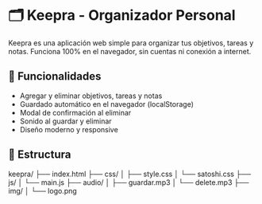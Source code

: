 # 🗂️ Keepra - Organizador Personal

Keepra es una aplicación web simple para organizar tus objetivos, tareas y notas. Funciona 100% en el navegador, sin cuentas ni conexión a internet.

## 🚀 Funcionalidades

- Agregar y eliminar objetivos, tareas y notas
- Guardado automático en el navegador (localStorage)
- Modal de confirmación al eliminar
- Sonido al guardar y eliminar
- Diseño moderno y responsive

## 📂 Estructura

keepra/
├── index.html
├── css/
│ ├── style.css
│ └── satoshi.css
├── js/
│ └── main.js
├── audio/
│ ├── guardar.mp3
│ └── delete.mp3
├── img/
│ └── logo.png 
